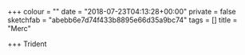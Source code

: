 +++
colour = ""
date = "2018-07-23T04:13:28+00:00"
private = false
sketchfab = "abebb6e7d74f433b8895e66d35a9bc74"
tags = []
title = "Merc"

+++
Trident 